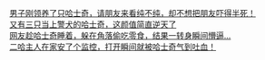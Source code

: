   
[男子刚领养了只哈士奇，请朋友来看纯不纯，却不想把朋友吓得半死！](http://www.dianyue.me/archives/631/a35bi8myiu20bpp0/)  
[又有三只当上警犬的哈士奇，这颜值简直逆天了](http://www.dianyue.me/archives/579/p1e0rgdhtdqptfy3/)  
[网友趁哈士奇睡着，躲在角落偷吃零食，结果一转身瞬间懵逼...](http://www.dianyue.me/archives/705/nr18uk6ydan7nd4u/)  
[二哈主人在家安了个监控，打开瞬间就被哈士奇气到吐血！](http://www.dianyue.me/archives/703/o3jqe4639epmvtim/)